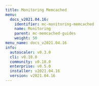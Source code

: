 ```yaml
---
title: Monitoring Memcached
menu:
  docs_v2021.04.16:
    identifier: mc-monitoring-memcached
    name: Monitoring
    parent: mc-memcached-guides
    weight: 50
menu_name: docs_v2021.04.16
info:
  autoscaler: v0.3.0
  cli: v0.18.0
  community: v0.18.0
  enterprise: v0.5.0
  installer: v2021.04.16
  version: v2021.04.16
---
```


